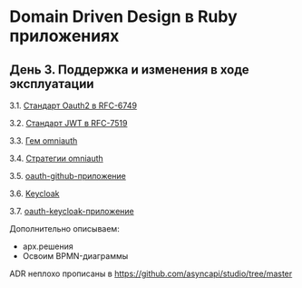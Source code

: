 # Domain Driven Design в Ruby приложениях

## День 3. Поддержка и изменения в ходе эксплуатации

3.1. [Стандарт Oauth2 в RFC-6749](https://datatracker.ietf.org/doc/html/rfc6749)

3.2. [Стандарт JWT в RFC-7519](https://datatracker.ietf.org/doc/html/rfc7519)

3.3. [Гем omniauth](https://github.com/omniauth/omniauth)

3.4. [Стратегии omniauth](https://github.com/omniauth/omniauth/wiki/List-of-Strategies)

3.5. [oauth-github-приложение](oauth-github/README.md)

3.6. [Keycloak](keycloack/readme.md)

3.7. [oauth-keycloak-приложение](oauth-keycloak/README.md)

Дополнительно описываем:
- арх.решения
- Освоим BPMN-диаграммы

ADR неплохо прописаны в https://github.com/asyncapi/studio/tree/master
